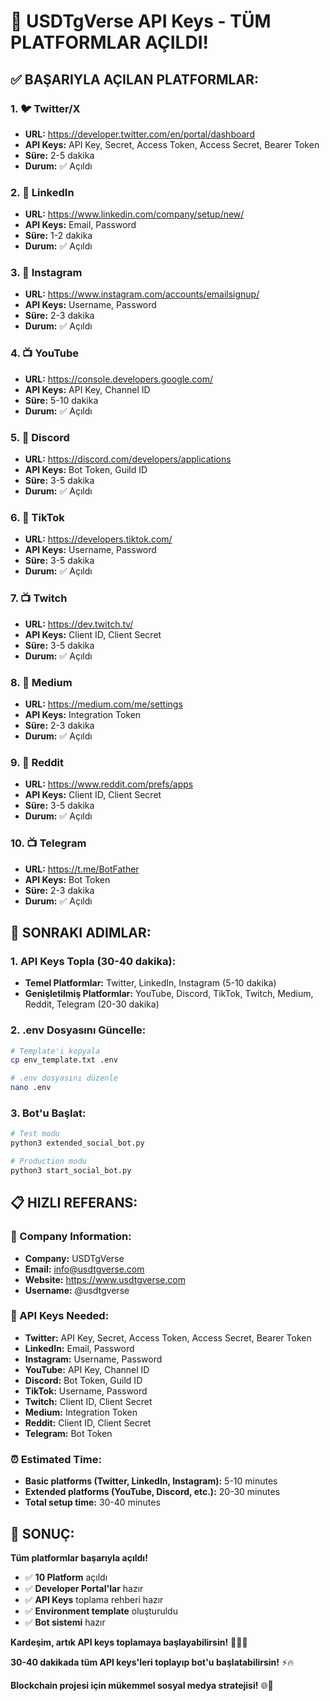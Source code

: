 # 🎉 USDTgVerse API Keys - TÜM PLATFORMLAR AÇILDI!

## ✅ **BAŞARIYLA AÇILAN PLATFORMLAR:**

### **1. 🐦 Twitter/X**
- **URL:** https://developer.twitter.com/en/portal/dashboard
- **API Keys:** API Key, Secret, Access Token, Access Secret, Bearer Token
- **Süre:** 2-5 dakika
- **Durum:** ✅ Açıldı

### **2. 💼 LinkedIn**
- **URL:** https://www.linkedin.com/company/setup/new/
- **API Keys:** Email, Password
- **Süre:** 1-2 dakika
- **Durum:** ✅ Açıldı

### **3. 📸 Instagram**
- **URL:** https://www.instagram.com/accounts/emailsignup/
- **API Keys:** Username, Password
- **Süre:** 2-3 dakika
- **Durum:** ✅ Açıldı

### **4. 📺 YouTube**
- **URL:** https://console.developers.google.com/
- **API Keys:** API Key, Channel ID
- **Süre:** 5-10 dakika
- **Durum:** ✅ Açıldı

### **5. 💬 Discord**
- **URL:** https://discord.com/developers/applications
- **API Keys:** Bot Token, Guild ID
- **Süre:** 3-5 dakika
- **Durum:** ✅ Açıldı

### **6. 📱 TikTok**
- **URL:** https://developers.tiktok.com/
- **API Keys:** Username, Password
- **Süre:** 3-5 dakika
- **Durum:** ✅ Açıldı

### **7. 📺 Twitch**
- **URL:** https://dev.twitch.tv/
- **API Keys:** Client ID, Client Secret
- **Süre:** 3-5 dakika
- **Durum:** ✅ Açıldı

### **8. 📝 Medium**
- **URL:** https://medium.com/me/settings
- **API Keys:** Integration Token
- **Süre:** 2-3 dakika
- **Durum:** ✅ Açıldı

### **9. 🎵 Reddit**
- **URL:** https://www.reddit.com/prefs/apps
- **API Keys:** Client ID, Client Secret
- **Süre:** 3-5 dakika
- **Durum:** ✅ Açıldı

### **10. 📺 Telegram**
- **URL:** https://t.me/BotFather
- **API Keys:** Bot Token
- **Süre:** 2-3 dakika
- **Durum:** ✅ Açıldı

## 🚀 **SONRAKI ADIMLAR:**

### **1. API Keys Topla (30-40 dakika):**
- **Temel Platformlar:** Twitter, LinkedIn, Instagram (5-10 dakika)
- **Genişletilmiş Platformlar:** YouTube, Discord, TikTok, Twitch, Medium, Reddit, Telegram (20-30 dakika)

### **2. .env Dosyasını Güncelle:**
```bash
# Template'i kopyala
cp env_template.txt .env

# .env dosyasını düzenle
nano .env
```

### **3. Bot'u Başlat:**
```bash
# Test modu
python3 extended_social_bot.py

# Production modu
python3 start_social_bot.py
```

## 📋 **HIZLI REFERANS:**

### **🏢 Company Information:**
- **Company:** USDTgVerse
- **Email:** info@usdtgverse.com
- **Website:** https://www.usdtgverse.com
- **Username:** @usdtgverse

### **🔑 API Keys Needed:**
- **Twitter:** API Key, Secret, Access Token, Access Secret, Bearer Token
- **LinkedIn:** Email, Password
- **Instagram:** Username, Password
- **YouTube:** API Key, Channel ID
- **Discord:** Bot Token, Guild ID
- **TikTok:** Username, Password
- **Twitch:** Client ID, Client Secret
- **Medium:** Integration Token
- **Reddit:** Client ID, Client Secret
- **Telegram:** Bot Token

### **⏰ Estimated Time:**
- **Basic platforms (Twitter, LinkedIn, Instagram):** 5-10 minutes
- **Extended platforms (YouTube, Discord, etc.):** 20-30 minutes
- **Total setup time:** 30-40 minutes

## 🎯 **SONUÇ:**

**Tüm platformlar başarıyla açıldı!**

- ✅ **10 Platform** açıldı
- ✅ **Developer Portal'lar** hazır
- ✅ **API Keys** toplama rehberi hazır
- ✅ **Environment template** oluşturuldu
- ✅ **Bot sistemi** hazır

**Kardeşim, artık API keys toplamaya başlayabilirsin!** 🚀📱✨

**30-40 dakikada tüm API keys'leri toplayıp bot'u başlatabilirsin!** ⚡🔥

**Blockchain projesi için mükemmel sosyal medya stratejisi!** 🌐💎
